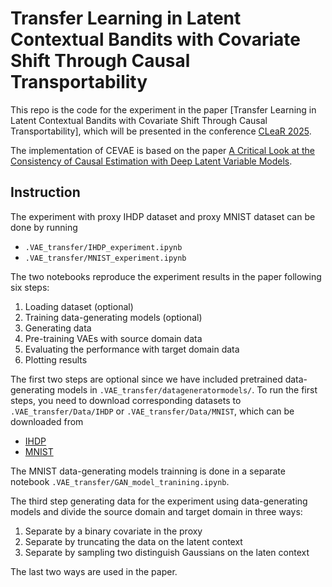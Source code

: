 # Transfer Learning in Latent Contextual Bandits with Covariate Shift Through Causal Transportability
This repo is the code for the experiment in the paper [Transfer Learning in Latent Contextual Bandits with Covariate Shift Through Causal Transportability], which will be presented in the conference [CLeaR 2025](https://www.cclear.cc/2025).

The implementation of CEVAE is based on the paper [A Critical Look at the Consistency of Causal Estimation with Deep Latent Variable Models](https://github.com/severi-rissanen/critical_look_causal_dlvms).  

## Instruction
The experiment with proxy IHDP dataset and proxy MNIST dataset can be done by running 
- `.VAE_transfer/IHDP_experiment.ipynb`
- `.VAE_transfer/MNIST_experiment.ipynb`

 The two notebooks reproduce the experiment results in the paper following six steps:
1. Loading dataset (optional)
2. Training data-generating models (optional)
3. Generating data
4. Pre-training VAEs with source domain data
5. Evaluating the performance with target domain data 
6. Plotting results

The first two steps are optional since we have included pretrained data-generating models in `.VAE_transfer/datageneratormodels/`. To run the first steps, you need to download corresponding datasets to `.VAE_transfer/Data/IHDP` or `.VAE_transfer/Data/MNIST`, which can be downloaded from 
- [IHDP](https://www.fredjo.com/)
- [MNIST](http://yann.lecun.com/exdb/mnist/)

The MNIST data-generating models trainning is done in a separate notebook `.VAE_transfer/GAN_model_tranining.ipynb`. 

The third step generating data for the experiment using data-generating models and divide the source domain and target domain in three ways:
1. Separate by a binary covariate in the proxy
2. Separate by truncating the data on the latent context
3. Separate by sampling two distinguish Gaussians on the laten context

The last two ways are used in the paper.